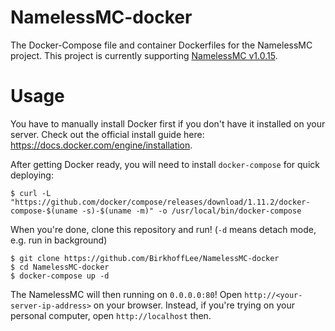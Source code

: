 # NamelessMC-docker
The Docker-Compose file and container Dockerfiles for the NamelessMC project. This project is currently supporting [NamelessMC v1.0.15](https://github.com/NamelessMC/Nameless/tree/v1.0.15).

# Usage
You have to manually install Docker first if you don't have it installed on your server. Check out the official install guide here: https://docs.docker.com/engine/installation.

After getting Docker ready, you will need to install `docker-compose` for quick deploying:
```
$ curl -L "https://github.com/docker/compose/releases/download/1.11.2/docker-compose-$(uname -s)-$(uname -m)" -o /usr/local/bin/docker-compose
```

When you're done, clone this repository and run! (`-d` means detach mode, e.g. run in background)
```
$ git clone https://github.com/BirkhoffLee/NamelessMC-docker
$ cd NamelessMC-docker
$ docker-compose up -d
```

The NamelessMC will then running on `0.0.0.0:80`! Open `http://<your-server-ip-address>` on your browser. Instead, if you're trying on your personal computer, open `http://localhost` then.
